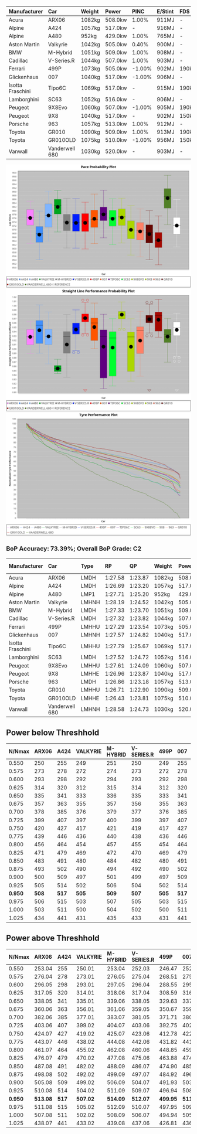 | Manufacturer     | Car            | Weight | Power   | PINC    | E/Stint | FDS     |
|:-|:-|:-|:-|:-|:-|:-|
| Acura            | ARX06          | 1082kg | 508.0kw | 1.00%   | 911MJ   |    -    |
| Alpine           | A424           | 1057kg | 517.0kw |    -    | 916MJ   |    -    |
| Alpine           | A480           | 952kg  | 429.0kw | 1.00%   | 765MJ   |    -    |
| Aston Martin     | Valkyrie       | 1042kg | 505.0kw | 0.40%   | 900MJ   |    -    |
| BMW              | M-Hybrid       | 1051kg | 509.0kw | 1.00%   | 908MJ   |    -    |
| Cadillac         | V-Series.R     | 1044kg | 507.0kw | 1.00%   | 903MJ   |    -    |
| Ferrari          | 499P           | 1073kg | 505.0kw | -1.00%  | 902MJ   | 190kph  |
| Glickenhaus      | 007            | 1040kg | 517.0kw | -1.00%  | 906MJ   |    -    |
| Isotta Fraschini | Tipo6C         | 1069kg | 517.0kw |    -    | 915MJ   | 190kph  |
| Lamborghini      | SC63           | 1052kg | 516.0kw |    -    | 906MJ   |    -    |
| Peugeot          | 9X8Evo         | 1060kg | 507.0kw | -1.00%  | 905MJ   | 190kph  |
| Peugeot          | 9X8            | 1040kg | 517.0kw |    -    | 902MJ   | 150kph  |
| Porsche          | 963            | 1057kg | 513.0kw | 1.00%   | 912MJ   |    -    |
| Toyota           | GR010          | 1090kg | 509.0kw | 1.00%   | 913MJ   | 190kph  |
| Toyota           | GR010OLD       | 1075kg | 510.0kw | -1.00%  | 956MJ   | 150kph  |
| Vanwall          | Vanderwell 680 | 1030kg | 520.0kw |    -    | 903MJ   |    -    |

![PACECHART](./IMG/ACOMETHOD.png)
![STRAIGHTLINEPERFORMANCECHART](./IMG/ACOMETHOD_sp.png)
![TYREPERFORMANCECHART](./IMG/ACOMETHOD_tw.png)

### BoP Accuracy: 73.39%; Overall BoP Grade: C2
| Manufacturer     | Car            | Type  | RP      | QP      | Weight | Power¹  | Threshhold | PINC    | Power²   | E/Stint | AVG Vmax  | FDS     | RDLC | L/Stint | BOP-Grade | Model Accuracy | Model Points | Match%  | SimDiff |
|:-|:-|:-|:-|:-|:-|:-|:-|:-|:-|:-|:-|:-|:-|:-|:-|:-|:-|:-|:-|
| Acura            | ARX06          | LMDH  | 1:27.58 | 1:23.87 | 1082kg | 508.0kw | 210.0kph   | 1.00%   | 513.10kw |  911MJ  | 269.72kph |    -    | 0.98 | 43      | +B1       | 100.00%        | 996          | 88.69%  | #       |
| Alpine           | A424           | LMDH  | 1:26.69 | 1:23.20 | 1057kg | 517.0kw | 210.0kph   |    -    | 517.00kw |  916MJ  | 273.61kph |    -    | 1.01 | 43      | -E1       | 99.58%         | 1429         | 59.34%  | #       |
| Alpine           | A480           | LMP1  | 1:27.71 | 1:25.20 |  952kg | 429.0kw | 210.0kph   | 1.00%   | 433.30kw |  765MJ  | 269.50kph |    -    | 0.98 | 40      | +B2       | 94.94%         | 1689         | 82.70%  | #       |
| Aston Martin     | Valkyrie       | LMHNH | 1:28.19 | 1:24.52 | 1042kg | 505.0kw | 210.0kph   | 0.40%   | 507.00kw |  900MJ  | 260.16kph |    -    | 1.05 | 43      | +Ω1       | 100.00%        | 247          | 34.33%  | #       |
| BMW              | M-Hybrid       | LMDH  | 1:27.33 | 1:23.70 | 1051kg | 509.0kw | 210.0kph   | 1.00%   | 514.10kw |  908MJ  | 268.64kph |    -    | 1.02 | 43      | ~A1       | 99.97%         | 2912         | 100.00% | #       |
| Cadillac         | V-Series.R     | LMDH  | 1:27.32 | 1:23.82 | 1044kg | 507.0kw | 210.0kph   | 1.00%   | 512.10kw |  903MJ  | 272.37kph |    -    | 1.03 | 43      | ~A1       | 99.49%         | 5225         | 99.44%  | #       |
| Ferrari          | 499P           | LMHHU | 1:27.29 | 1:23.54 | 1073kg | 505.0kw | 210.0kph   | -1.00%  | 500.00kw |  902MJ  | 274.30kph | 190kph  | 1.02 | 43      | -A2       | 100.00%        | 5378         | 92.55%  | #       |
| Glickenhaus      | 007            | LMHNH | 1:27.57 | 1:24.82 | 1040kg | 517.0kw | 210.0kph   | -1.00%  | 511.80kw |  906MJ  | 275.11kph |    -    | 0.96 | 43      | +B1       | 93.90%         | 2170         | 87.02%  | #       |
| Isotta Fraschini | Tipo6C         | LMHHU | 1:27.79 | 1:25.67 | 1069kg | 517.0kw | 210.0kph   |    -    | 517.00kw |  915MJ  | 267.48kph | 190kph  | 1.06 | 43      | +E1       | 100.00%        | 132          | 57.29%  | #       |
| Lamborghini      | SC63           | LMDH  | 1:27.52 | 1:24.72 | 1052kg | 516.0kw | 210.0kph   |    -    | 516.00kw |  906MJ  | 267.86kph |    -    | 1.06 | 43      | ~A1       | 100.00%        | 784          | 97.83%  | #       |
| Peugeot          | 9X8Evo         | LMHHU | 1:27.61 | 1:24.09 | 1060kg | 507.0kw | 210.0kph   | -1.00%  | 501.90kw |  905MJ  | 276.96kph | 190kph  | 0.99 | 43      | +B1       | 100.00%        | 1459         | 88.47%  | #       |
| Peugeot          | 9X8            | LMHHE | 1:26.96 | 1:23.87 | 1040kg | 517.0kw | 210.0kph   |    -    | 517.00kw |  902MJ  | 268.80kph | 150kph  | 1.04 | 43      | -C1       | 99.18%         | 4817         | 76.56%  | #       |
| Porsche          | 963            | LMDH  | 1:26.86 | 1:23.18 | 1057kg | 513.0kw | 210.0kph   | 1.00%   | 518.10kw |  912MJ  | 270.09kph |    -    | 1.02 | 43      | -D1       | 99.92%         | 14207        | 67.91%  | #       |
| Toyota           | GR010          | LMHHU | 1:26.71 | 1:22.90 | 1090kg | 509.0kw | 210.0kph   | 1.00%   | 514.10kw |  913MJ  | 273.51kph | 190kph  | 1.01 | 43      | -D2       | 99.86%         | 4280         | 60.43%  | #       |
| Toyota           | GR010OLD       | LMHHE | 1:26.43 | 1:23.81 | 1075kg | 510.0kw | 210.0kph   | -1.00%  | 504.90kw |  956MJ  | 275.20kph | 150kph  | 1.02 | 43      | -Ω1       | 99.46%         | 925          | 43.06%  | #       |
| Vanwall          | Vanderwell 680 | LMHNH | 1:28.58 | 1:24.73 | 1030kg | 520.0kw | 210.0kph   |    -    | 520.00kw |  903MJ  | 272.98kph |    -    | 1.02 | 43      | +Ω1       | 95.82%         | 642          | 38.67%  | #       |

## Power below Threshhold
| N/Nmax    | ARX06   | A424    | VALKYRIE | M-HYBRID | V-SERIES.R | 499P    | 007     | TIPO6C  | SC63    | 9X8EVO  | 9X8     | 963     | GR010   | GR010OLD | VANDERWELL 680 | ​     | RPM      | A480       |
|:-|:-|:-|:-|:-|:-|:-|:-|:-|:-|:-|:-|:-|:-|:-|:-|:-|:-|:-|
|  0.550    |  250    |  255    |  249     |  251     |  250       |  249    |  255    |  255    |  254    |  250    |  255    |  253    |  251    |  251     |  256           |  ​    |   --     |  0.00      |
|  0.575    |  273    |  278    |  272     |  274     |  273       |  272    |  278    |  278    |  277    |  273    |  278    |  276    |  274    |  274     |  279           |  ​    |   --     |  0.00      |
|  0.600    |  293    |  298    |  292     |  294     |  293       |  292    |  298    |  298    |  298    |  293    |  298    |  296    |  294    |  295     |  300           |  ​    |   --     |  0.00      |
|  0.625    |  314    |  320    |  312     |  315     |  314       |  312    |  320    |  320    |  319    |  314    |  320    |  317    |  315    |  316     |  322           |  ​    |   --     |  0.00      |
|  0.650    |  335    |  341    |  333     |  336     |  335       |  333    |  341    |  341    |  340    |  335    |  341    |  338    |  336    |  337     |  343           |  ​    |   --     |  0.00      |
|  0.675    |  357    |  363    |  355     |  357     |  356       |  355    |  363    |  363    |  362    |  356    |  363    |  360    |  357    |  358     |  365           |  ​    |   --     |  0.00      |
|  0.700    |  378    |  385    |  376     |  379     |  377       |  376    |  385    |  385    |  384    |  377    |  385    |  382    |  379    |  380     |  387           |  ​    |   --     |  0.00      |
|  0.725    |  399    |  407    |  397     |  400     |  399       |  397    |  407    |  407    |  406    |  399    |  407    |  403    |  400    |  401     |  409           |  ​    |   --     |  0.00      |
|  0.750    |  420    |  427    |  417     |  421     |  419       |  417    |  427    |  427    |  427    |  419    |  427    |  424    |  421    |  422     |  430           |  ​    |   --     |  0.00      |
|  0.775    |  439    |  446    |  436     |  440     |  438       |  436    |  446    |  446    |  446    |  438    |  446    |  443    |  440    |  441     |  449           |  ​    |  5000    |  253.55    |
|  0.800    |  456    |  464    |  454     |  457     |  455       |  454    |  464    |  464    |  463    |  455    |  464    |  461    |  457    |  458     |  467           |  ​    |  5500    |  299.65    |
|  0.825    |  471    |  479    |  469     |  472     |  470       |  469    |  479    |  479    |  478    |  470    |  479    |  476    |  472    |  473     |  482           |  ​    |  6000    |  334.73    |
|  0.850    |  483    |  491    |  480     |  484     |  482       |  480    |  491    |  491    |  490    |  482    |  491    |  487    |  484    |  485     |  494           |  ​    |  6500    |  377.83    |
|  0.875    |  493    |  502    |  490     |  494     |  492       |  490    |  502    |  502    |  501    |  492    |  502    |  498    |  494    |  495     |  505           |  ​    |  7000    |  421.92    |
|  0.900    |  500    |  509    |  497     |  501     |  499       |  497    |  509    |  509    |  508    |  499    |  509    |  505    |  501    |  502     |  512           |  ​    |  7500    |  432.95    |
|  0.925    |  505    |  514    |  502     |  506     |  504       |  502    |  514    |  514    |  513    |  504    |  514    |  510    |  506    |  507     |  517           |  ​    |  8000    |  428.94    |
| **0.950** | **508** | **517** | **505**  | **509**  | **507**    | **505** | **517** | **517** | **516** | **507** | **517** | **513** | **509** | **510**  | **520**        | **​** | **8500** | **431.94** |
|  0.975    |  506    |  515    |  503     |  507     |  505       |  503    |  515    |  515    |  514    |  505    |  515    |  511    |  507    |  508     |  518           |  ​    |  9000    |  215.47    |
|  1.000    |  503    |  511    |  500     |  504     |  502       |  500    |  511    |  511    |  510    |  502    |  511    |  507    |  504    |  505     |  514           |  ​    |   --     |  0.00      |
|  1.025    |  434    |  441    |  431     |  435     |  433       |  431    |  441    |  441    |  441    |  433    |  441    |  438    |  435    |  436     |  444           |  ​    |   --     |  0.00      |

## Power above Threshhold
| N/Nmax    | ARX06      | A424    | VALKYRIE   | M-HYBRID   | V-SERIES.R | 499P       | 007        | TIPO6C  | SC63    | 9X8EVO     | 9X8     | 963        | GR010      | GR010OLD   | VANDERWELL 680 | ​     | RPM      | A480       |
|:-|:-|:-|:-|:-|:-|:-|:-|:-|:-|:-|:-|:-|:-|:-|:-|:-|:-|:-|
|  0.550    |  253.04    |  255    |  250.01    |  253.04    |  252.03    |  246.47    |  252.41    |  255    |  254    |  247.46    |  255    |  255.06    |  253.04    |  248.44    |  256           |  ​    |   --     |  0.00      |
|  0.575    |  276.04    |  278    |  273.01    |  276.05    |  275.04    |  268.51    |  275.45    |  278    |  277    |  270.50    |  278    |  278.07    |  276.05    |  271.48    |  279           |  ​    |   --     |  0.00      |
|  0.600    |  296.05    |  298    |  293.01    |  297.05    |  296.04    |  288.55    |  295.48    |  298    |  298    |  290.54    |  298    |  299.08    |  297.05    |  291.52    |  300           |  ​    |   --     |  0.00      |
|  0.625    |  317.05    |  320    |  314.01    |  318.06    |  317.04    |  308.59    |  316.51    |  320    |  319    |  310.58    |  320    |  321.08    |  318.06    |  312.56    |  322           |  ​    |   --     |  0.00      |
|  0.650    |  338.05    |  341    |  335.01    |  339.06    |  338.05    |  329.63    |  337.55    |  341    |  340    |  331.61    |  341    |  342.09    |  339.06    |  333.59    |  343           |  ​    |   --     |  0.00      |
|  0.675    |  360.06    |  363    |  356.01    |  361.06    |  359.05    |  350.67    |  359.58    |  363    |  362    |  352.65    |  363    |  364.09    |  361.06    |  354.63    |  365           |  ​    |   --     |  0.00      |
|  0.700    |  382.06    |  385    |  377.01    |  383.07    |  381.05    |  371.71    |  380.62    |  385    |  384    |  373.69    |  385    |  386.10    |  383.07    |  375.67    |  387           |  ​    |   --     |  0.00      |
|  0.725    |  403.06    |  407    |  399.02    |  404.07    |  403.06    |  392.75    |  402.65    |  407    |  406    |  394.73    |  407    |  407.10    |  404.07    |  396.71    |  409           |  ​    |   --     |  0.00      |
|  0.750    |  424.07    |  427    |  419.02    |  425.07    |  423.06    |  412.78    |  422.69    |  427    |  427    |  414.77    |  427    |  428.11    |  425.07    |  416.74    |  430           |  ​    |   --     |  0.00      |
|  0.775    |  443.07    |  446    |  438.02    |  444.08    |  442.06    |  431.82    |  441.72    |  446    |  446    |  433.80    |  446    |  447.11    |  444.08    |  435.78    |  449           |  ​    |  5000    |  253.55    |
|  0.800    |  461.07    |  464    |  455.02    |  462.08    |  460.06    |  448.85    |  459.75    |  464    |  463    |  450.84    |  464    |  465.12    |  462.08    |  453.81    |  467           |  ​    |  5500    |  299.65    |
|  0.825    |  476.07    |  479    |  470.02    |  477.08    |  475.06    |  463.88    |  474.77    |  479    |  478    |  465.86    |  479    |  480.12    |  477.08    |  468.84    |  482           |  ​    |  6000    |  334.73    |
|  0.850    |  487.08    |  491    |  482.02    |  488.09    |  486.07    |  474.90    |  485.79    |  491    |  490    |  476.88    |  491    |  492.12    |  488.09    |  479.86    |  494           |  ​    |  6500    |  377.83    |
|  0.875    |  498.08    |  502    |  492.02    |  499.09    |  497.07    |  484.92    |  496.81    |  502    |  501    |  486.90    |  502    |  503.13    |  499.09    |  489.87    |  505           |  ​    |  7000    |  421.92    |
|  0.900    |  505.08    |  509    |  499.02    |  506.09    |  504.07    |  491.93    |  503.82    |  509    |  508    |  493.92    |  509    |  510.13    |  506.09    |  496.89    |  512           |  ​    |  7500    |  432.95    |
|  0.925    |  510.08    |  514    |  504.02    |  511.09    |  509.07    |  496.94    |  508.83    |  514    |  513    |  498.92    |  514    |  515.13    |  511.09    |  501.89    |  517           |  ​    |  8000    |  428.94    |
| **0.950** | **513.08** | **517** | **507.02** | **514.09** | **512.07** | **499.95** | **511.83** | **517** | **516** | **501.93** | **517** | **518.13** | **514.09** | **504.90** | **520**        | **​** | **8500** | **431.94** |
|  0.975    |  511.08    |  515    |  505.02    |  512.09    |  510.07    |  497.95    |  509.83    |  515    |  514    |  499.93    |  515    |  516.13    |  512.09    |  502.90    |  518           |  ​    |  9000    |  215.47    |
|  1.000    |  507.08    |  511    |  502.02    |  508.09    |  506.07    |  494.94    |  505.82    |  511    |  510    |  496.92    |  511    |  512.13    |  508.09    |  499.89    |  514           |  ​    |   --     |  0.00      |
|  1.025    |  438.07    |  441    |  433.02    |  439.08    |  437.06    |  426.81    |  436.71    |  441    |  441    |  428.79    |  441    |  442.11    |  439.08    |  430.77    |  444           |  ​    |   --     |  0.00      |
